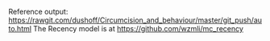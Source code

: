 
Reference output: https://rawgit.com/dushoff/Circumcision_and_behaviour/master/git_push/auto.html
The Recency model is at https://github.com/wzmli/mc_recency
 



